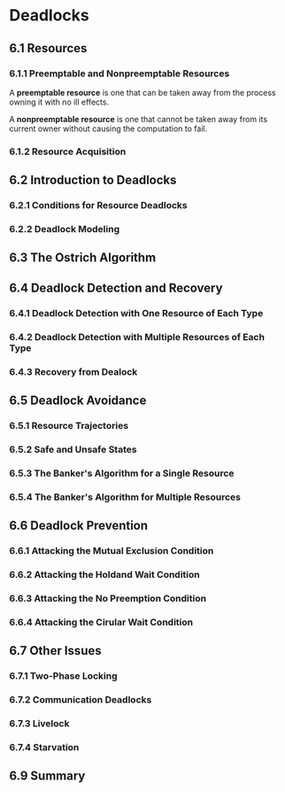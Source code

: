 Deadlocks
=========

6.1 Resources
-------------

### 6.1.1 Preemptable and Nonpreemptable Resources

A **preemptable resource** is one that can be taken away from the process owning it with no ill effects.

A **nonpreemptable resource** is one that cannot be taken away from its current owner without causing the computation to fail.

### 6.1.2 Resource Acquisition

6.2 Introduction to Deadlocks
-----------------------------

### 6.2.1 Conditions for Resource Deadlocks

### 6.2.2 Deadlock Modeling

6.3 The Ostrich Algorithm
-------------------------

6.4 Deadlock Detection and Recovery
-----------------------------------

### 6.4.1 Deadlock Detection with One Resource of Each Type

### 6.4.2 Deadlock Detection with Multiple Resources of Each Type

### 6.4.3 Recovery from Dealock

6.5 Deadlock Avoidance
----------------------

### 6.5.1 Resource Trajectories

### 6.5.2 Safe and Unsafe States

### 6.5.3 The Banker's Algorithm for a Single Resource

### 6.5.4 The Banker's Algorithm for Multiple Resources

6.6 Deadlock Prevention
-----------------------

### 6.6.1 Attacking the Mutual Exclusion Condition

### 6.6.2 Attacking the Holdand Wait Condition

### 6.6.3 Attacking the No Preemption Condition

### 6.6.4 Attacking the Cirular Wait Condition

6.7 Other Issues
----------------

### 6.7.1 Two-Phase Locking

### 6.7.2 Communication Deadlocks

### 6.7.3 Livelock

### 6.7.4 Starvation

6.9 Summary
-----------


